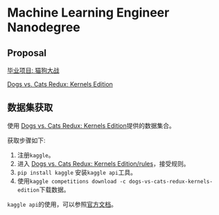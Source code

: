 # Machine Learning Engineer Nanodegree

## Proposal 

[毕业项目: 猫狗大战](https://github.com/nd009/capstone/tree/master/dog_vs_cat)

[Dogs vs. Cats Redux: Kernels Edition](https://www.kaggle.com/c/dogs-vs-cats-redux-kernels-edition)

## 数据集获取

使用 [Dogs vs. Cats Redux: Kernels Edition](https://www.kaggle.com/c/dogs-vs-cats-redux-kernels-edition)提供的数据集合。

获取步骤如下:

1. 注册``kaggle``。
2. 进入 [Dogs vs. Cats Redux: Kernels Edition/rules](https://www.kaggle.com/c/dogs-vs-cats-redux-kernels-edition/rules)，接受规则。
3. ``pip install kaggle`` 安装``kaggle api``工具。
4. 使用``kaggle competitions download -c dogs-vs-cats-redux-kernels-edition``下载数据。

``kaggle api``的使用，可以参照[官方文档](https://github.com/Kaggle/kaggle-api)。


